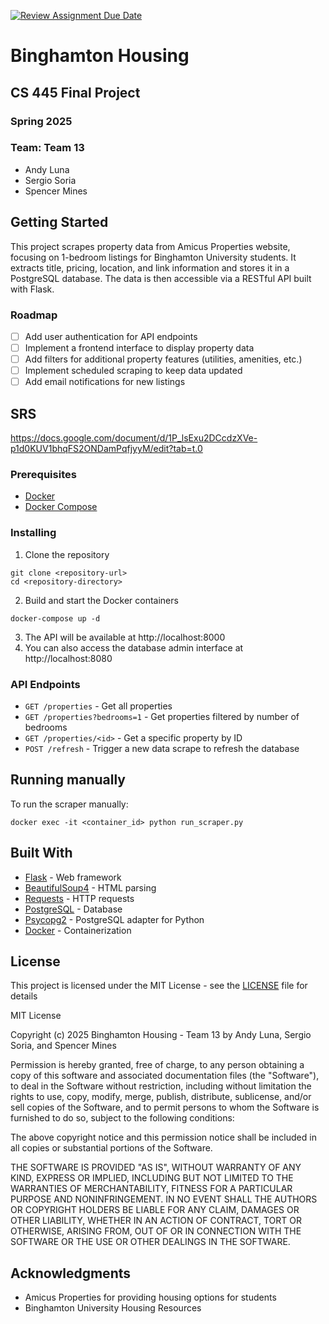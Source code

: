 [![Review Assignment Due Date](https://classroom.github.com/assets/deadline-readme-button-22041afd0340ce965d47ae6ef1cefeee28c7c493a6346c4f15d667ab976d596c.svg)](https://classroom.github.com/a/vfKrPwQS)
# Binghamton Housing

## CS 445 Final Project
### Spring 2025

### Team: Team 13
* Andy Luna
* Sergio Soria
* Spencer Mines

## Getting Started
This project scrapes property data from Amicus Properties website, focusing on 1-bedroom listings for Binghamton University students. It extracts title, pricing, location, and link information and stores it in a PostgreSQL database. The data is then accessible via a RESTful API built with Flask.

### Roadmap
- [ ] Add user authentication for API endpoints
- [ ] Implement a frontend interface to display property data
- [ ] Add filters for additional property features (utilities, amenities, etc.)
- [ ] Implement scheduled scraping to keep data updated
- [ ] Add email notifications for new listings
  
## SRS
https://docs.google.com/document/d/1P_lsExu2DCcdzXVe-p1d0KUV1bhqFS2ONDamPqfjyyM/edit?tab=t.0
  
### Prerequisites
* [Docker](https://www.docker.com/)
* [Docker Compose](https://docs.docker.com/compose/)

### Installing
1. Clone the repository
```
git clone <repository-url>
cd <repository-directory>
```

2. Build and start the Docker containers
```
docker-compose up -d
```

3. The API will be available at http://localhost:8000
4. You can also access the database admin interface at http://localhost:8080

### API Endpoints
- `GET /properties` - Get all properties
- `GET /properties?bedrooms=1` - Get properties filtered by number of bedrooms
- `GET /properties/<id>` - Get a specific property by ID
- `POST /refresh` - Trigger a new data scrape to refresh the database

## Running manually
To run the scraper manually:
```
docker exec -it <container_id> python run_scraper.py
```

## Built With
* [Flask](https://flask.palletsprojects.com/) - Web framework
* [BeautifulSoup4](https://www.crummy.com/software/BeautifulSoup/) - HTML parsing
* [Requests](https://docs.python-requests.org/) - HTTP requests
* [PostgreSQL](https://www.postgresql.org/) - Database
* [Psycopg2](https://www.psycopg.org/) - PostgreSQL adapter for Python
* [Docker](https://www.docker.com/) - Containerization

## License
This project is licensed under the MIT License - see the [LICENSE](./LICENSE) file for details

MIT License

Copyright (c) 2025 Binghamton Housing - Team 13 by Andy Luna, Sergio Soria, and Spencer Mines

Permission is hereby granted, free of charge, to any person obtaining a copy
of this software and associated documentation files (the "Software"), to deal
in the Software without restriction, including without limitation the rights
to use, copy, modify, merge, publish, distribute, sublicense, and/or sell
copies of the Software, and to permit persons to whom the Software is
furnished to do so, subject to the following conditions:

The above copyright notice and this permission notice shall be included in all
copies or substantial portions of the Software.

THE SOFTWARE IS PROVIDED "AS IS", WITHOUT WARRANTY OF ANY KIND, EXPRESS OR
IMPLIED, INCLUDING BUT NOT LIMITED TO THE WARRANTIES OF MERCHANTABILITY,
FITNESS FOR A PARTICULAR PURPOSE AND NONINFRINGEMENT. IN NO EVENT SHALL THE
AUTHORS OR COPYRIGHT HOLDERS BE LIABLE FOR ANY CLAIM, DAMAGES OR OTHER
LIABILITY, WHETHER IN AN ACTION OF CONTRACT, TORT OR OTHERWISE, ARISING FROM,
OUT OF OR IN CONNECTION WITH THE SOFTWARE OR THE USE OR OTHER DEALINGS IN THE
SOFTWARE.


## Acknowledgments
* Amicus Properties for providing housing options for students
* Binghamton University Housing Resources
